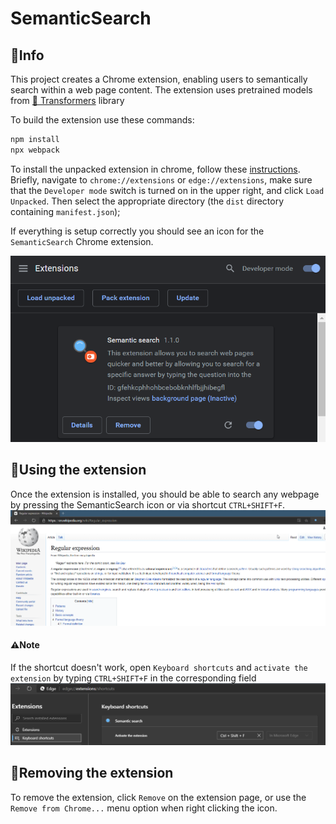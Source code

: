 # SemanticSearch

🔹Info
---
This project creates a Chrome extension, enabling users to semantically search
within a web page content. The extension uses pretrained models from <a href="https://huggingface.co/transformers/" target="_blank">🤗 Transformers</a> library

To build the extension use these commands:

```sh
npm install
npx webpack
```

To install the unpacked extension in chrome, follow these [instructions](https://developer.chrome.com/extensions/getstarted).  Briefly, navigate to `chrome://extensions` or `edge://extensions`, make sure that the `Developer mode` switch is turned on in the upper right, and click `Load Unpacked`.  Then select the appropriate directory (the `dist` directory containing `manifest.json`);

If everything is setup correctly you should see an icon for the `SemanticSearch` Chrome extension.

![load extension](./load_extension.png)

🔹Using the extension
----
Once the extension is installed, you should be able to search any webpage by pressing the SemanticSearch icon or via shortcut `CTRL+SHIFT+F`.  
![Usage GIF](./usage.gif)
#### ⚠Note
If the shortcut doesn't work, open `Keyboard shortcuts` and `activate the extension` by typing `CTRL+SHIFT+F` in the corresponding field
![Keyboard shortcut](./keyboard_shortcut.png)

🔹Removing the extension
----
To remove the extension, click `Remove` on the extension page, or use the `Remove from Chrome...` menu option when right clicking the icon.
